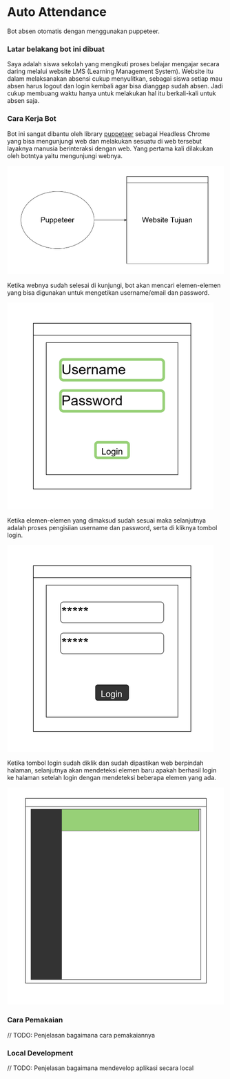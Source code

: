 # Auto Attendance

Bot absen otomatis dengan menggunakan puppeteer.

### Latar belakang bot ini dibuat

Saya adalah siswa sekolah yang mengikuti proses belajar mengajar secara daring melalui website LMS (Learning Management System). Website itu dalam melaksanakan absensi cukup menyulitkan, sebagai siswa setiap mau absen harus logout dan login kembali agar bisa dianggap sudah absen. Jadi cukup membuang waktu hanya untuk melakukan hal itu berkali-kali untuk absen saja.

### Cara Kerja Bot

Bot ini sangat dibantu oleh library [puppeteer](https://github.com/puppeteer/puppeteer) sebagai Headless Chrome yang bisa mengunjungi web dan melakukan sesuatu di web tersebut layaknya manusia berinteraksi dengan web. Yang pertama kali dilakukan oleh botntya yaitu mengunjungi webnya.

![Membuka Website](assets/img/Membuka_Website.png)

Ketika webnya sudah selesai di kunjungi, bot akan mencari elemen-elemen yang bisa digunakan untuk mengetikan username/email dan password.

![Deteksi Elemen-Elemen HTML](assets/img/Elements_Recognize.png)

Ketika elemen-elemen yang dimaksud sudah sesuai maka selanjutnya adalah proses pengisiian username dan password, serta di kliknya tombol login.

![Isi Username Password dan login](assets/img/Isi_Username_dan_Password.png)

Ketika tombol login sudah diklik dan sudah dipastikan web berpindah halaman, selanjutnya akan mendeteksi elemen baru apakah berhasil login ke halaman setelah login dengan mendeteksi beberapa elemen yang ada.

![Second Recognize](assets/img/Second_Recognize.png)

### Cara Pemakaian

// TODO: Penjelasan bagaimana cara pemakaiannya

### Local Development

// TODO: Penjelasan bagaimana mendevelop aplikasi secara local
